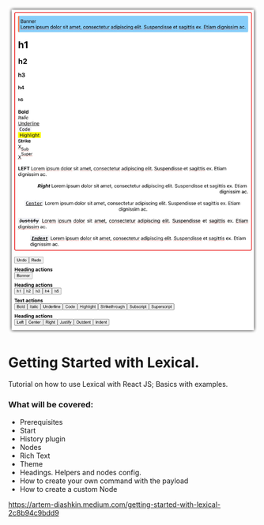 ![](image.jpg)
# Getting Started with Lexical.
Tutorial on how to use Lexical with React JS; Basics with examples.

### What will be covered:
- Prerequisites
- Start
- History plugin
- Nodes
- Rich Text
- Theme
- Headings. Helpers and nodes config.
- How to create your own command with the payload
- How to create a custom Node

https://artem-diashkin.medium.com/getting-started-with-lexical-2c8b94c9bdd9

